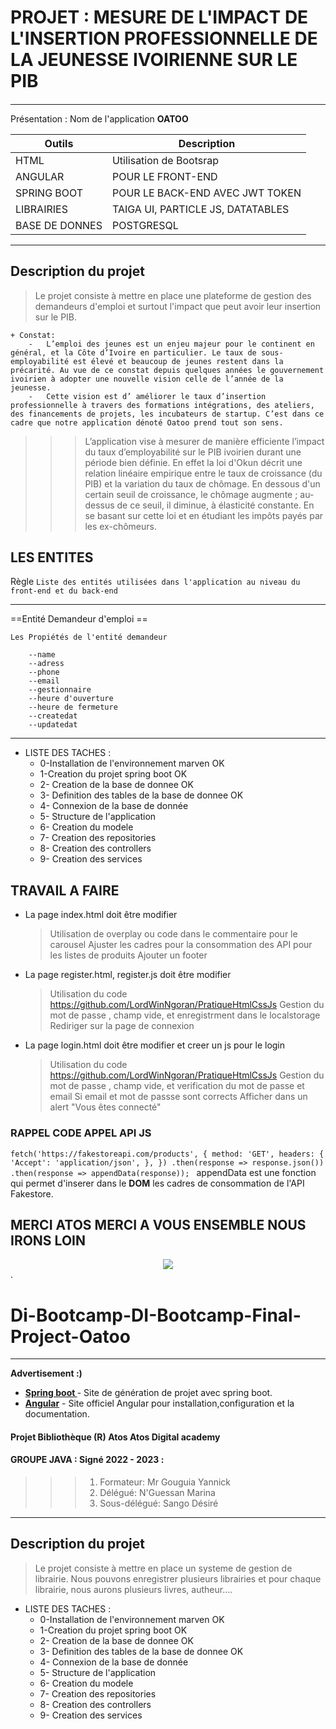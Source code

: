 # PROJET : MESURE DE L'IMPACT DE L'INSERTION PROFESSIONNELLE DE LA JEUNESSE IVOIRIENNE SUR LE PIB
#### 
---
Présentation : Nom de l'application **OATOO**

|   Outils       |          Description                   |
| ---------------|----------------------------------------|
| HTML           |  Utilisation de Bootsrap               |
| ANGULAR        | POUR LE FRONT-END                      |
| SPRING BOOT    | POUR LE BACK-END  AVEC JWT TOKEN       |
| LIBRAIRIES     | TAIGA UI, PARTICLE JS, DATATABLES      |
| BASE DE DONNES | POSTGRESQL                             |

---
## Description du projet

> Le projet consiste à mettre en place une plateforme de gestion des demandeurs d'emploi et surtout l'impact que peut avoir leur insertion sur le PIB.

    + Constat:
        -   L’emploi des jeunes est un enjeu majeur pour le continent en général, et la Côte d’Ivoire en particulier. Le taux de sous-employabilité est élevé et beaucoup de jeunes restent dans la précarité. Au vue de ce constat depuis quelques années le gouvernement ivoirien à adopter une nouvelle vision celle de l’année de la jeunesse.
        -   Cette vision est d’ améliorer le taux d’insertion professionnelle à travers des formations intégrations, des ateliers, des financements de projets, les incubateurs de startup. C’est dans ce cadre que notre application dénoté Oatoo prend tout son sens.

>>> L’application vise à mesurer de manière efficiente l’impact du taux d’employabilité
sur le PIB ivoirien durant une période bien définie. En effet la loi d&#39;Okun décrit une
relation linéaire empirique entre le taux de croissance (du PIB) et la variation du taux
de chômage. En dessous d&#39;un certain seuil de croissance, le chômage augmente ; au-
dessus de ce seuil, il diminue, à élasticité constante. En se basant sur cette loi et en
étudiant les impôts payés par les ex-chômeurs.


## LES ENTITES

Règle `Liste des entités utilisées dans l'application au niveau du front-end et du back-end
`


---
==Entité Demandeur d'emploi ==

`Les Propiétés de l'entité demandeur`
``` --id
    --name
    --adress
    --phone
    --email
    --gestionnaire
    --heure d'ouverture
    --heure de fermeture
    --createdat
    --updatedat

```
---


+ LISTE DES TACHES :
  - 0-Installation de l'environnement marven    OK
  - 1-Creation du projet spring boot      OK
  - 2- Creation de la base de donnee      OK
  - 3- Definition des tables de la base de donnee   OK
  - 4- Connexion de la base de donnée 
  - 5- Structure de l'application
  - 6- Creation du modele
  - 7- Creation des repositories
  - 8- Creation des controllers
  - 9- Creation des services 



## TRAVAIL A FAIRE
- La page index.html doit être modifier 
    > Utilisation de overplay ou code dans le commentaire pour le carousel
    > Ajuster les cadres pour la consommation des API pour les listes de produits
    > Ajouter un footer

- La page register.html, register.js doit être modifier 
    > Utilisation du code https://github.com/LordWinNgoran/PratiqueHtmlCssJs
    > Gestion du mot de passe , champ vide, et enregistrment dans le localstorage
    > Rediriger sur la page de connexion

- La page login.html doit être modifier  et creer un js pour le login
    > Utilisation du code https://github.com/LordWinNgoran/PratiqueHtmlCssJs
    > Gestion du mot de passe , champ vide, et verification du mot de passe et email
    > Si email et mot de passse sont corrects Afficher dans un alert "Vous êtes connecté"

### RAPPEL CODE APPEL API JS
`fetch('https://fakestoreapi.com/products', {
        method: 'GET',
        headers: {
            'Accept': 'application/json',
        },
    })
    .then(response => response.json())
    .then(response =>
        appendData(response));
`
appendData est une fonction qui permet d'inserer dans le **DOM** les cadres de consommation de l'API Fakestore.

## MERCI ATOS MERCI A VOUS ENSEMBLE NOUS IRONS LOIN

<div style="text-align:center"><img src="./assets/img/carousel-1.JPG" /></div>.










# Di-Bootcamp-DI-Bootcamp-Final-Project-Oatoo


---
__Advertisement :)__

- __[Spring boot ](https://start.spring.io/)__ - Site de génération de projet avec spring boot.
- __[Angular](https://angular.io/cli)__ - Site officiel Angular pour installation,configuration et la documentation.

#### Projet Bibliothèque (R) Atos Atos Digital academy

####  GROUPE JAVA : Signé 2022 - 2023 :
>>> 1. Formateur: Mr Gouguia Yannick
>>> 2. Délégué: N'Guessan Marina
>>> 3. Sous-délégué: Sango Désiré

---
## Description du projet

> Le projet consiste à mettre en place un systeme de gestion de librairie. Nous pouvons enregistrer plusieurs librairies
et pour chaque librairie, nous aurons plusieurs livres, autheur....


+ LISTE DES TACHES :
  - 0-Installation de l'environnement marven    OK
  - 1-Creation du projet spring boot      OK
  - 2- Creation de la base de donnee      OK
  - 3- Definition des tables de la base de donnee   OK
  - 4- Connexion de la base de donnée 
  - 5- Structure de l'application
  - 6- Creation du modele
  - 7- Creation des repositories
  - 8- Creation des controllers
  - 9- Creation des services 


